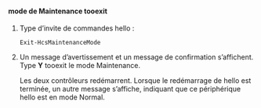 <!--author=SharS last changed: 9/17/15-->

#### <a name="tooexit-maintenance-mode"></a>mode de Maintenance tooexit
1. Type d’invite de commandes hello :
   
     `Exit-HcsMaintenanceMode`
2. Un message d’avertissement et un message de confirmation s’affichent. Type **Y** tooexit le mode Maintenance.
   
    Les deux contrôleurs redémarrent. Lorsque le redémarrage de hello est terminée, un autre message s’affiche, indiquant que ce périphérique hello est en mode Normal.

